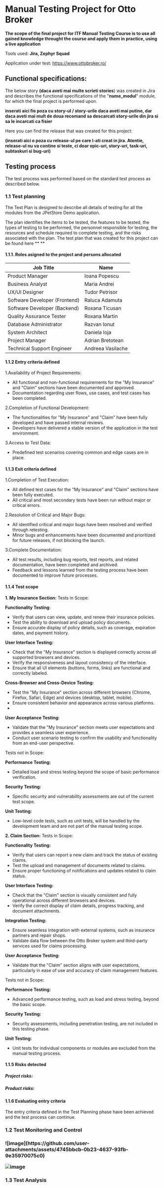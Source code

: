 <h1>Manual Testing Project for Otto Broker</h1>



__The scope of the final project for ITF Manual Testing Course is to use all gained knowledge throught the course and apply them in practice, using a live application__



Tools used: __Jira, Zephyr Squad__

Application under test:  https://www.ottobroker.ro/


<h2>Functional specifications:</h2>

The below story **(daca aveti mai multe scrieti stories**) was created in Jira and describes the functional specifications of the "**nume_modul**" module, for which the final project is performed upon.

**inserati aici fie poza cu story-ul / story-urile daca aveti mai putine, dar daca aveti mai mult de doua recomand sa descarcati story-urile din jira si sa le incarcati ca fisier**

Here you can find the release that was created for this project:



**(inserati aici o poza cu release-ul pe care l-ati creat in jira. Atentie, release-ul nu va contine si teste, ci doar epic-uri, story-uri, task-uri, subtaskuri si bug-uri)**


<h2>Testing process</h2>

The test process was performed based on the standard test process as described below.

<h3>1.1 Test planning</h3>

The Test Plan is designed to describe all details of testing for all the modules from the JPetStore Demo application.

The plan identifies the items to be tested, the features to be tested, the types of testing to be performed, the personnel responsible for testing, the resources and schedule required to complete testing, and the risks associated with the plan. The test plan that was created for this project can be found here **      **



<h4>1.1.1. Roles asigned to the project and persons allocated</h4>


| Job Title                  | Name                |
|----------------------------|---------------------|
| Product Manager            | Ioana Popescu             |
| Business Analyst           | Maria Andrei                  |
| UX/UI Designer             | Tudor Petrisor                |
| Software Developer (Frontend) | Raluca Adamuta               |
| Software Developer (Backend)  | Roxana Ticusan             |
| Quality Assurance Tester   | Roxana Martin                 |
| Database Administrator     | Razvan Ionut                   |
| System Architect           | Daniela Ioja                 |
| Project Manager             | Adrian Bretotean                   |
| Technical Support Engineer  | Andreea Vasilache               |




<h4> 1.1.2 Entry criteria defined </h4>

1.Availability of Project Requirements:

- All functional and non-functional requirements for the "My Insurance" and "Claim" sections have been documented and approved.
- Documentation regarding user flows, use cases, and test cases has been completed.

2.Completion of Functional Development:

- The functionalities for "My Insurance" and "Claim" have been fully developed and have passed internal reviews.
- Developers have delivered a stable version of the application in the test environment.

3.Access to Test Data:

- Predefined test scenarios covering common and edge cases are in place.

  

<h4> 1.1.3 Exit criteria defined </h4>


1.Completion of Test Execution:

- All defined test cases for the "My Insurance" and "Claim" sections have been fully executed.
- All critical and most secondary tests have been run without major or critical errors.

2.Resolution of Critical and Major Bugs:

- All identified critical and major bugs have been resolved and verified through retesting.
- Minor bugs and enhancements have been documented and prioritized for future releases, if not blocking the launch.

3.Complete Documentation:

- All test results, including bug reports, test reports, and related documentation, have been completed and archived.
- Feedback and lessons learned from the testing process have been documented to improve future processes.




<h4> 1.1.4 Test scope</h4>

__1. My Insurance Section:__
Tests in Scope:

**Functionality Testing**:


- Verify that users can view, update, and renew their insurance policies.
- Test the ability to download and upload policy documents.
- Ensure accurate display of policy details, such as coverage, expiration dates, and payment history.
  
**User Interface Testing:**

- Check that the "My Insurance" section is displayed correctly across all supported browsers and devices.
- Verify the responsiveness and layout consistency of the interface.
- Ensure that all UI elements (buttons, forms, links) are functional and correctly labeled.

  
**Cross-Browser and Cross-Device Testing:**

 - Test the "My Insurance" section across different browsers (Chrome, Firefox, Safari, Edge) and devices (desktop, tablet, mobile).
 - Ensure consistent behavior and appearance across various platforms.
 - 
**User Acceptance Testing:**

- Validate that the "My Insurance" section meets user expectations and provides a seamless user experience.
- Conduct user scenario testing to confirm the usability and functionality from an end-user perspective.


Tests not in Scope:



**Performance Testing:**

- Detailed load and stress testing beyond the scope of basic performance verification.
  
**Security Testing:**
  
- Specific security and vulnerability assessments are out of the current test scope.
  
**Unit Testing:**

- Low-level code tests, such as unit tests, will be handled by the development team and are not part of the manual testing scope.




__2. Claim Section:__
Tests in Scope:

**Functionality Testing:**

- Verify that users can report a new claim and track the status of existing claims.
- Test the upload and management of documents related to claims.
- Ensure proper functioning of notifications and updates related to claim status.
  
**User Interface Testing:**

- Check that the "Claim" section is visually consistent and fully operational across different browsers and devices.
- Verify the correct display of claim details, progress tracking, and document attachments.
  
**Integration Testing:**

- Ensure seamless integration with external systems, such as insurance partners and repair shops.
- Validate data flow between the Otto Broker system and third-party services used for claims processing.

  
**User Acceptance Testing:**

- Validate that the "Claim" section aligns with user expectations, particularly in ease of use and accuracy of claim management features.




Tests not in Scope:

**Performance Testing:**

- Advanced performance testing, such as load and stress testing, beyond the basic scope.
  
**Security Testing:**

- Security assessments, including penetration testing, are not included in this testing phase.


**Unit Testing:**

- Unit tests for individual components or modules are excluded from the manual testing process.





<h4>1.1.5 Risks detected</h4>

<h5>Project risks:</h5>



<h5> Product risks: </h5>




<h4>1.1.6 Evaluating entry criteria</h4>
The entry criteria defined in the Test Planning phase have been achieved and the test process can continue.


<h3>1.2 Test Monitoring and Control<h3>
![image](https://github.com/user-attachments/assets/4745bbcb-0b23-4637-93fb-9e35970075c0)


![image](https://github.com/user-attachments/assets/d14a6665-cd9b-471e-8613-ebd01550d525)


<h3> 1.3 Test Analysis </h3> 
























